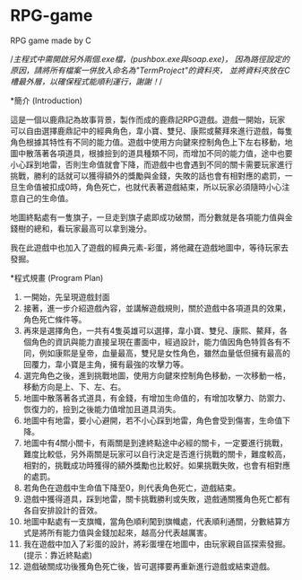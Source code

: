 # RPG-game
RPG game made by C


/*主程式中需開啟另外兩個.exe檔，(pushbox.exe與soap.exe)，
因為路徑設定的原因，請將所有檔案一併放入命名為"TermProject"的資料夾，
並將資料夾放在C槽最外層，以確保程式能順利運行，謝謝！*/


*簡介 (Introduction)

這是一個以鹿鼎記為故事背景，製作而成的鹿鼎記RPG遊戲。遊戲一開始，玩家可以自由選擇鹿鼎記中的經典角色，韋小寶、雙兒、康熙或鰲拜來進行遊戲，每隻角色根據其特性有不同的能力值。遊戲中使用方向鍵來控制角色上下左右移動，地圖中散落著各項道具，根據撿到的道具種類不同，而增加不同的能力值，途中也要小心踩到地雷，否則生命值就會下降，而遊戲中也會遇到不同的關卡需要玩家進行挑戰，勝利的話就可以獲得額外的獎勵與金錢，失敗的話也會有相對應的處罰，一旦生命值被扣成0時，角色死亡，也就代表著遊戲結束，所以玩家必須隨時小心注意自己的生命值。

地圖終點處有一隻旗子，一旦走到旗子處即成功破關，而分數就是各項能力值與金錢樹的總和，看玩家最高可以拿到幾分。

我在此遊戲中也加入了遊戲的經典元素-彩蛋，將他藏在遊戲地圖中，等待玩家去發掘。
 
 
 
*程式規畫 (Program Plan)

1.	一開始，先呈現遊戲封面
2.	接著，進一步介紹遊戲內容，並講解遊戲規則，關於遊戲中各項道具的效果，角色死亡條件等。
3.	再來是選擇角色，一共有4隻英雄可以選擇，韋小寶、雙兒、康熙、鰲拜，各個角色的資訊與能力直接呈現在畫面中，經過設計，能力值因角色特質各有不同，例如康熙是皇帝，血量最高，雙兒是女性角色，雖然血量低但擁有最高的回覆力，韋小寶是主角，擁有最強的攻擊力等。
4.	選完角色之後，進到挑戰地圖，使用方向鍵來控制角色移動，一次移動一格，移動方向是上、下、左、右。
5.	地圖中散落著各式道具，有金錢，有增加生命值的，有增加攻擊力、防禦力、恢復力的，撿到之後能力值增加且道具消失。
6.	地圖中有地雷，要小心避開，若不小心踩到地雷，角色會受到傷害，生命值下降。
7.	地圖中有4關小關卡，有兩關是到達終點途中必經的關卡，一定要進行挑戰，難度比較低，另外兩關是玩家可以自行決定是否進行挑戰的關卡，難度較高，相對的，挑戰成功時獲得的額外獎勵也比較好。如果挑戰失敗，也會有相對應的處罰。
8.	若角色在遊戲中生命值下降至0，則代表角色死亡，遊戲結束。
9.	遊戲中獲得道具，踩到地雷，關卡挑戰勝利或失敗，遊戲通關獲角色死亡都有各自安排設計的音效。
10.	地圖中點處有一支旗幟，當角色順利闖到旗幟處，代表順利通關，分數結算方式是將所有能力值與金錢加起來，越高分代表越厲害。
11.	我在遊戲中加入了彩蛋的設計，將彩蛋埋在地圖中，由玩家親自區探索發掘。(提示：靠近終點處)
12.	遊戲破關成功後獲角色死亡後，皆可選擇要再重新進行遊戲或結束遊戲。
